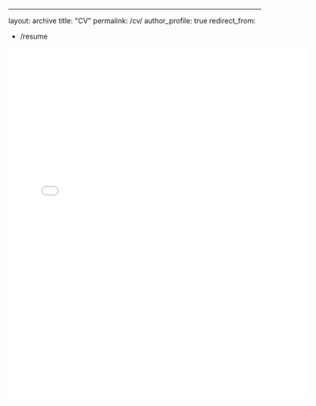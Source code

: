 ---
layout: archive
title: "CV"
permalink: /cv/
author_profile: true
redirect_from:
  - /resume

<embed src="{{ site.baseurl }}/files/CV2022.pdf" width="600" height="700" type='application/pdf'>